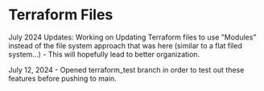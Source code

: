 # Terraform Files
July 2024 Updates:
Working on Updating Terraform files to use "Modules" instead of the file system approach that was here (similar to a flat filed system...) - This will hopefully lead to better organization. 

July 12, 2024 - Opened terraform_test branch in order to test out these features before pushing to main.